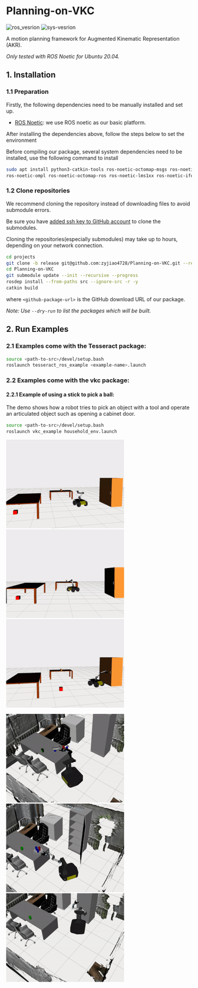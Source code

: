 # Planning-on-VKC

![ros_vesrion](https://img.shields.io/badge/ROS-Noetic-blue) ![sys-vesrion](https://img.shields.io/badge/Ubuntu-20.04-blue) 

A motion planning framework for Augmented Kinematic Representation (AKR).

*Only tested with ROS Noetic for Ubuntu 20.04.*

## 1. Installation


### 1.1 Preparation
Firstly, the following dependencies need to be manually installed and set up.
- [ROS Noetic](http://wiki.ros.org/noetic/Installation): we use ROS noetic as our basic platform.
<!-- - [Gurobi Optimizer](https://www.gurobi.com/downloads/gurobi-optimizer-eula/): For Gurobi download and licensed, you need to register an account first (Free academic use if you have an .edu email). Detailed installation documentation is available [here](https://www.gurobi.com/documentation/). -->

After installing the dependencies above, follow the steps below to set the environment

Before compiling our package, several system dependencies need to be installed, use the following command to install

```bash
sudo apt install python3-catkin-tools ros-noetic-octomap-msgs ros-noetic-octomap \
ros-noetic-ompl ros-noetic-octomap-ros ros-noetic-lms1xx ros-noetic-ifopt
```

### 1.2 Clone repositories

We recommend cloning the repository instead of downloading files to avoid submodule errors.

Be sure you have [added ssh key to GitHub account](https://docs.github.com/en/authentication/connecting-to-github-with-ssh/adding-a-new-ssh-key-to-your-github-account) to clone the submodules.

Cloning the repositories(especially submodules) may take up to hours, depending on your network connection.

```bash
cd projects
git clone -b release git@github.com:zyjiao4728/Planning-on-VKC.git --recurse-submodules
cd Planning-on-VKC
git submodule update --init --recursive --progress
rosdep install --from-paths src --ignore-src -r -y
catkin build
```

where `<github-package-url>` is the GitHub download URL of our package.

*Note: Use `--dry-run` to list the packages which will be built.*



## 2. Run Examples

### 2.1 Examples come with the Tesseract package:

``` bash
source <path-to-src>/devel/setup.bash
roslaunch tesseract_ros_example <example-name>.launch
```

### 2.2 Examples come with the vkc package:

#### 2.2.1 Example of using a stick to pick a ball:
The demo shows how a robot tries to pick an object with a tool and operate an articulated object such as opening a cabinet door.
``` bash
source <path-to-src>/devel/setup.bash
roslaunch vkc_example household_env.launch
```
![image](./src/pictures/vkc_pick_stick.gif)   ![image](./src/pictures/vkc_move_ball_with_stick.gif)    ![image](./src/pictures/vkc_open_cabinet_door.gif)

![image](./src/pictures/vkc_big_task_move_cup_with_plate.gif)    ![image](./src/pictures/vkc_big_task_move_all_cups_with_plate_into_cabinet.gif)    ![image](./src/pictures/vkc_big_task_move_chair_away_from_path_way.gif)

